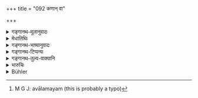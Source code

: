 +++
title = "092 कणान् वा"

+++

<details><summary>गङ्गानथ-मूलानुवादः</summary>

Or, for the expiation of the guilt of wine-drinking, he may, for one year, eat only once at night either pieces of grain or oil-cake, clothed in hair-cloth, with his hair matted, and carrying a sign.—(92)
</details>

<details><summary>मेधातिथिः</summary>

इदं प्राणात्यय औषधार्थम् । अन्येन विहितस्यापि तस्य । अज्ञानात् तु तप्तकृच्छ्रसहितः पुनःसंस्कारो दर्सयिष्यते । 

- <u>अन्ये</u> तु गौडीमाध्व्योर् उपचरितसुराभावयोर् इच्छन्ति । तथा च स्मृत्यन्तरे "असुरामद्यपाने चान्द्रायणम् अभ्यसनीयम्" । **सकृद्** इति कणपिण्याकयोर् उभयोः शेषः । **निशायाम्** । वालमयं [^१२३] गोलोमाजालोमादिक्र्तं  **वासः । जटी** शिखयान्यैर् वा केशैः । **ध्वजी** मद्यघटिकादिनेति ॥ ११.९२ ॥


[^१२३]:
     M G J: avālamayam (this is probably a typo)
</details>

<details><summary>गङ्गानथ-भाष्यानुवादः</summary>

This expiation is meant for those cases where wine is taken as medicine when life is in actual danger;—though winedrinking in such circumstances has been permitted by certain texts.

In connection with the case where wine has been drunk unintentionally, it is going to be laid down that the man should pass through the sacramental rites over again, and also perform the ‘*Taptakṛcchra*’ penance.

Others take this verse to apply to the case of the drinking of the ‘*Gauḍī*’ and ‘*Mādhvī*’ liquors; as another *Smṛti* text has declared that—‘For drinking wine other than that got from grains, one should perform the *Cāndrāyaṇa* penance.’

‘*Once*.’—This applies both to ‘pieces of grain’ and ‘oilcake’;—‘*at night*.’

‘*Hair-cloth*’—cloth made of the hair of the cow or the goat.

‘*With his hair matted*’—only at the top—or over the whole head.

‘*With a sign*’—such as a keg of wine and so forth.—(92)
</details>

<details><summary>गङ्गानथ-टिप्पन्यः</summary>

This verse is quoted in *Mitākṣarā* (3.254), which adds that this refers to a case where wine has been drunk by mistake and then vomitted;—again, as referring to a case where the, wine has been taken unitentionally but thrown out, after it has merely touched the palate.

It is quoted in *Parāśaramādhava* (Prāyaścitta, p. 412), to the same effect,—*i.e*. as referring to a case where the wine has only touched the palate;—in *Nṛsiṃhaprasāda* (Prāyaścitta 9b);—and in
*Prāyaścittaviveka* (p. 98), which says that this refers either to cases
of *unintentional* but repeated drinking of the *Gauḍī* and *Mādhvī* wines, or to those of *intentional* drinking, only once, of those wines.
</details>

<details><summary>गङ्गानथ-तुल्य-वाक्यानि</summary>

**(verses 11.90-93)  
**

See Comparative notes for [Verse 11.90].
</details>

<details><summary>भारुचिः</summary>

एतच् च प्रायश्चित्तं मुख्यसुरापान एवाकामतो गम्यते । एवं ह्य् एतद्व्यतिक्रमे सप्रत्ययाप्रत्ययकारणभेदात् गुरुलघुत्वं प्रायश्चित्तस्योपपन्नं भवति । तथा च **गौतमो** ऽप्रत्यये सुरापाने लघुप्रायश्चित्तम् आह सप्रत्ययसुरापानप्रायश्चित्ताद् गुरुणः- "अमत्या पाने पयो घृतम् उदकं वायुं प्रति त्र्यहं तप्तानि स कृच्छ्रस् ततो ऽस्य संस्कारः" (ग्ध् २३.३) इति । अथ वेतरयोः सुरयोः पान एतल् लघुप्रायश्चित्तं विज्ञेयम् । तथा च स्मृत्यन्तरम्- "असुरामद्यपाने चान्द्रायणम् अभ्यसेत्" इति ॥ ११.९१ ॥
</details>

<details><summary>Bühler</summary>

093	Or, in order to remove (the guilt of) drinking Sura, he may eat during a year once (a day) at night grains (of rice) or oilcake, wearing clothes made of cowhair and his own hair in braids and carrying (a wine cup as) a flag.
</details>
